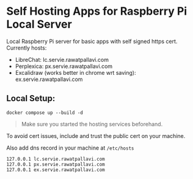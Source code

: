# Self Hosting Apps for Raspberry Pi Local Server
Local Raspberry Pi server for basic apps with self signed https cert.
Currently hosts:
- LibreChat: lc.servie.rawatpallavi.com
- Perplexica: px.servie.rawatpallavi.com
- Excalidraw (works better in chrome wrt saving): ex.servie.rawatpallavi.com

## Local Setup:
```shell
docker compose up --build -d
```
> Make sure you started the hosting services beforehand.

To avoid cert issues, include and trust the public cert on your machine.

Also add dns record in your machine at `/etc/hosts`

```shell
127.0.0.1 lc.servie.rawatpallavi.com
127.0.0.1 px.servie.rawatpallavi.com
127.0.0.1 ex.servie.rawatpallavi.com
```
